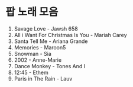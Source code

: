 # 팝 노래 모음
1. Savage Love - Jawsh 658
2. All i Want For Christmas Is You - Mariah Carey
3. Santa Tell Me - Ariana Grande
4. Memories - Maroon5
5. Snowman - Sia
6. 2002 - Anne-Marie
7. Dance Monkey - Tones And I
8. 12:45 - Ethem
9. Paris in The Rain - Lauv